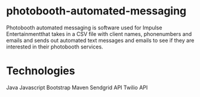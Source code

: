 # photobooth-automated-messaging
Photobooth automated messaging is software used for Impulse Entertainmentthat takes in a CSV file with client names, phonenumbers and emails and sends out automated text messages and emails to see if they are interested in their photobooth services.
# Technologies
Java
Javascript
Bootstrap
Maven
Sendgrid API
Twilio API
